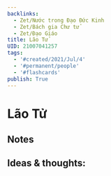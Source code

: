 ```yaml
---
backlinks:
  - Zet/Nước trong Đạo Đức Kinh
  - Zet/Bách gia Chư tử
  - Zet/Đạo Giáo
title: Lão Tử
UID: 21007041257
tags:
  - '#created/2021/Jul/4'
  - '#permanent/people'
  - '#flashcards'
publish: True
---
```

# Lão Tử


## Notes

## Ideas & thoughts:
